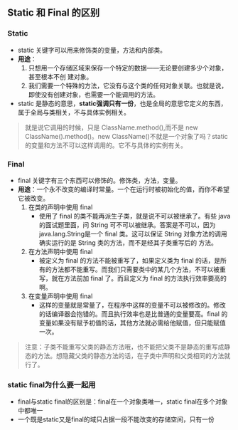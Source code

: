 ## Static 和 Final 的区别


### Static 

- static 关键字可以用来修饰类的变量，方法和内部类。
- **用途**：
    1. 只想用一个存储区域来保存一个特定的数据——无论要创建多少个对象，甚至根本不创 建对象。 
    2. 我们需要一个特殊的方法，它没有与这个类的任何对象关联。也就是说，即使没有创建对象，也需要一个能调用的方法。 
- static 是静态的意思，**static强调只有一份**，也是全局的意思它定义的东西，属于全局与类相关，不与具体实例相关。

>  就是说它调用的时候，只是 ClassName.method(),而不是 new ClassName().method()。new ClassName()不就是一个对象了吗？static 的变量和方法不可以这样调用的。它不与具体的实例有关。

### Final

- final 关键字有三个东西可以修饰的。修饰类，方法，变量。
- **用途**：一个永不改变的编译时常量。一个在运行时被初始化的值，而你不希望它被改变。
    1. 在类的声明中使用 final
	   - 使用了 final 的类不能再派生子类，就是说不可以被继承了。有些 java 的面试题里面，问 String 可不可以被继承。答案是不可以，因为 java.lang.String是一个 final 类。这可以保证 String 对象方法的调用确实运行的是 String 类的方法，而不是经其子类重写后的 方法。
    2. 在方法声明中使用 final
	   - 被定义为 final 的方法不能被重写了，如果定义类为 final 的话，是所有的方法都不能重写。而我们只需要类中的某几个方法，不可以被重写，就在方法前加 final 了。而且定义为 final 的方法执行效率要高的啊。
    3. 在变量声明中使用 final
	   - 这样的变量就是常量了，在程序中这样的变量不可以被修改的。修改的话编译器会抱错的。而且执行效率也是比普通的变量要高。final 的变量如果没有赋予初值的话，其他方法就必需给他赋值，但只能赋值一次。

> 注意：子类不能重写父类的静态方法哦，也不能把父类不是静态的重写成静态的方法。想隐藏父类的静态方法的话，在子类中声明和父类相同的方法就行了。

### static final为什么要一起用

- final与static final的区别是：final在一个对象类唯一，static final在多个对象中都唯一
- 一个既是static又是final的域只占据一段不能改变的存储空间，只有一份




